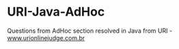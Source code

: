 # URI-Java-AdHoc
Questions from AdHoc section resolved in Java from URI - www.urionlinejudge.com.br
